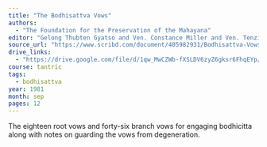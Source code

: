 ```yaml
---
title: "The Bodhisattva Vows"
authors:
  - "The Foundation for the Preservation of the Mahayana"
editor: "Gelong Thubten Gyatso and Ven. Constance Miller and Ven. Tenzin Tsomo"
source_url: "https://www.scribd.com/document/405982931/Bodhisattva-Vows"
drive_links:
  - "https://drive.google.com/file/d/1qw_MwCZWb-fXSLDV6zyZ6gksr6FhqEYp/view?usp=drivesdk"
course: tantric
tags:
  - bodhisattva
year: 1981
month: sep
pages: 12
---
```


The eighteen root vows and forty-six branch vows for engaging bodhicitta along with notes on guarding the vows from degeneration.

